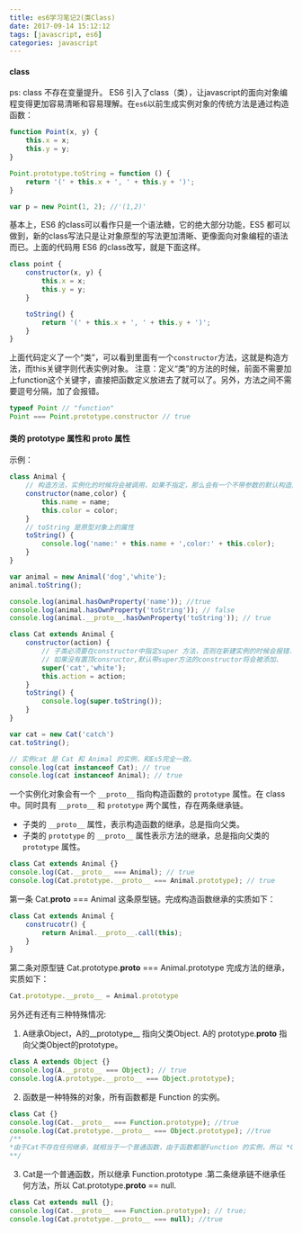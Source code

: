 ```yaml
---
title: es6学习笔记2(类Class)
date: 2017-09-14 15:12:12
tags: [javascript, es6]
categories: javascript
---
```


#### class 
ps: class 不存在变量提升。
ES6 引入了class（类），让javascript的面向对象编程变得更加容易清晰和容易理解。在`es6`以前生成实例对象的传统方法是通过构造函数：
```javascript
function Point(x, y) {
    this.x = x;
    this.y = y;
}

Point.prototype.toString = function () {
    return '(' + this.x + ', ' + this.y + ')';
}

var p = new Point(1, 2); //'(1,2)'
```
基本上，ES6 的class可以看作只是一个语法糖，它的绝大部分功能，ES5 都可以做到，新的class写法只是让对象原型的写法更加清晰、更像面向对象编程的语法而已。上面的代码用 ES6 的class改写，就是下面这样。
```javascript
class point {
    constructor(x, y) {
        this.x = x;
        this.y = y;
    }

    toString() {
        return '(' + this.x + ', ' + this.y + ')';
    }
}
```
<!-- more -->

上面代码定义了一个“类”，可以看到里面有一个`constructor`方法，这就是构造方法，而this关键字则代表实例对象。
注意：定义“类”的方法的时候，前面不需要加上function这个关键字，直接把函数定义放进去了就可以了。另外，方法之间不需要逗号分隔，加了会报错。
```javascript
typeof Point // "function"
Point === Point.prototype.constructor // true
```
#### 类的 prototype 属性和 __proto__ 属性
示例：
```javascript
class Animal {
    // 构造方法，实例化的时候将会被调用，如果不指定，那么会有一个不带参数的默认构造函数.
    constructor(name,color) {
        this.name = name;
        this.color = color;
    }
    // toString 是原型对象上的属性
    toString() {
        console.log('name:' + this.name + ',color:' + this.color);
    }
}

var animal = new Animal('dog','white');
animal.toString();

console.log(animal.hasOwnProperty('name')); //true
console.log(animal.hasOwnProperty('toString')); // false
console.log(animal.__proto__.hasOwnProperty('toString')); // true

class Cat extends Animal {
    constructor(action) {
        // 子类必须要在constructor中指定super 方法，否则在新建实例的时候会报错.
        // 如果没有置顶consructor,默认带super方法的constructor将会被添加、
        super('cat','white');
        this.action = action;
    }
    toString() {
        console.log(super.toString());
    }
}

var cat = new Cat('catch')
cat.toString();

// 实例cat 是 Cat 和 Animal 的实例，和Es5完全一致。
console.log(cat instanceof Cat); // true
console.log(cat instanceof Animal); // true
```

一个实例化对象会有一个 `__proto__` 指向构造函数的 `prototype` 属性。在 class 中。同时具有 `__proto__` 和 `prototype` 两个属性，存在两条继承链。

* 子类的 `__proto__` 属性，表示构造函数的继承，总是指向父类。
* 子类的 `prototype` 的 `__proto__` 属性表示方法的继承，总是指向父类的 `prototype` 属性。
```javascript
class Cat extends Animal {}
console.log(Cat.__proto__ === Animal); // true
console.log(Cat.prototype.__proto__ === Animal.prototype); // true
```
第一条 Cat.__proto__ === Animal 这条原型链。完成构造函数继承的实质如下：
```javascript
class Cat extends Animal {
    construcotr() {
        return Animal.__proto__.call(this);
    }
}
```
第二条对原型链 Cat.prototype.__proto__ === Animal.prototype 完成方法的继承，实质如下：
```javascript
Cat.prototype.__proto__ = Animal.prototype
```
另外还有还有三种特殊情况:
1. A继承Object，A的__prototype__ 指向父类Object. A的 prototype.__proto__ 指向父类Object的prototype。
```javascript
class A extends Object {}
console.log(A.__proto__ === Object); // true
console.log(A.prototype.__proto__ === Object.prototype); 
```

2. 函数是一种特殊的对象，所有函数都是 Function 的实例。
```javascript
class Cat {}
console.log(Cat.__proto__ === Function.prototype); //true
console.log(Cat.prototype.__proto__ === Object.prototype); //true
/**
*由于Cat不存在任何继承，就相当于一个普通函数，由于函数都是Function 的实例，所以 *Cat.__proto__指向 Function.prototype. 第二条继承链指向父类（Function.prototype） 的*prototype属性，所以 Cat.prototype.__proto__ === Object.prototype. Cat调用后会返回*Object实例，所以 A.prototype.__proto__ 指向构造函数（Object）的prototype。
**/
```
3. Cat是一个普通函数，所以继承 Function.prototype .第二条继承链不继承任何方法，所以 Cat.prototype.__proto__ == null.
```javascript
class Cat extends null {};
console.log(Cat.__proto__ === Function.prototype); // true;
console.log(Cat.prototype.__proto__ === null); //true
```


